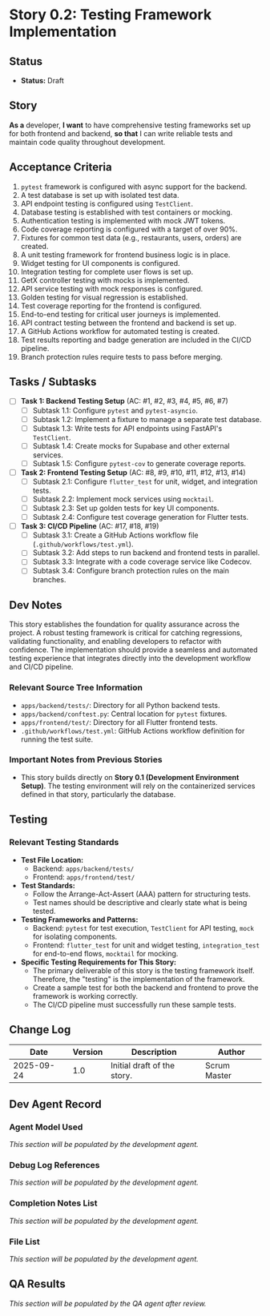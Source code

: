 <!-- Powered by BMAD™ Core -->

# Story 0.2: Testing Framework Implementation

## Status
- **Status:** Draft

## Story
**As a** developer,
**I want** to have comprehensive testing frameworks set up for both frontend and backend,
**so that** I can write reliable tests and maintain code quality throughout development.

## Acceptance Criteria
1. `pytest` framework is configured with async support for the backend.
2. A test database is set up with isolated test data.
3. API endpoint testing is configured using `TestClient`.
4. Database testing is established with test containers or mocking.
5. Authentication testing is implemented with mock JWT tokens.
6. Code coverage reporting is configured with a target of over 90%.
7. Fixtures for common test data (e.g., restaurants, users, orders) are created.
8. A unit testing framework for frontend business logic is in place.
9. Widget testing for UI components is configured.
10. Integration testing for complete user flows is set up.
11. GetX controller testing with mocks is implemented.
12. API service testing with mock responses is configured.
13. Golden testing for visual regression is established.
14. Test coverage reporting for the frontend is configured.
15. End-to-end testing for critical user journeys is implemented.
16. API contract testing between the frontend and backend is set up.
17. A GitHub Actions workflow for automated testing is created.
18. Test results reporting and badge generation are included in the CI/CD pipeline.
19. Branch protection rules require tests to pass before merging.

## Tasks / Subtasks
- [ ] **Task 1: Backend Testing Setup** (AC: #1, #2, #3, #4, #5, #6, #7)
  - [ ] Subtask 1.1: Configure `pytest` and `pytest-asyncio`.
  - [ ] Subtask 1.2: Implement a fixture to manage a separate test database.
  - [ ] Subtask 1.3: Write tests for API endpoints using FastAPI's `TestClient`.
  - [ ] Subtask 1.4: Create mocks for Supabase and other external services.
  - [ ] Subtask 1.5: Configure `pytest-cov` to generate coverage reports.
- [ ] **Task 2: Frontend Testing Setup** (AC: #8, #9, #10, #11, #12, #13, #14)
  - [ ] Subtask 2.1: Configure `flutter_test` for unit, widget, and integration tests.
  - [ ] Subtask 2.2: Implement mock services using `mocktail`.
  - [ ] Subtask 2.3: Set up golden tests for key UI components.
  - [ ] Subtask 2.4: Configure test coverage generation for Flutter tests.
- [ ] **Task 3: CI/CD Pipeline** (AC: #17, #18, #19)
  - [ ] Subtask 3.1: Create a GitHub Actions workflow file (`.github/workflows/test.yml`).
  - [ ] Subtask 3.2: Add steps to run backend and frontend tests in parallel.
  - [ ] Subtask 3.3: Integrate with a code coverage service like Codecov.
  - [ ] Subtask 3.4: Configure branch protection rules on the main branches.

## Dev Notes
This story establishes the foundation for quality assurance across the project. A robust testing framework is critical for catching regressions, validating functionality, and enabling developers to refactor with confidence. The implementation should provide a seamless and automated testing experience that integrates directly into the development workflow and CI/CD pipeline.

### Relevant Source Tree Information
- `apps/backend/tests/`: Directory for all Python backend tests.
- `apps/backend/conftest.py`: Central location for `pytest` fixtures.
- `apps/frontend/test/`: Directory for all Flutter frontend tests.
- `.github/workflows/test.yml`: GitHub Actions workflow definition for running the test suite.

### Important Notes from Previous Stories
- This story builds directly on **Story 0.1 (Development Environment Setup)**. The testing environment will rely on the containerized services defined in that story, particularly the database.

## Testing
### Relevant Testing Standards
- **Test File Location:**
  - Backend: `apps/backend/tests/`
  - Frontend: `apps/frontend/test/`
- **Test Standards:**
  - Follow the Arrange-Act-Assert (AAA) pattern for structuring tests.
  - Test names should be descriptive and clearly state what is being tested.
- **Testing Frameworks and Patterns:**
  - Backend: `pytest` for test execution, `TestClient` for API testing, `mock` for isolating components.
  - Frontend: `flutter_test` for unit and widget testing, `integration_test` for end-to-end flows, `mocktail` for mocking.
- **Specific Testing Requirements for This Story:**
  - The primary deliverable of this story is the testing framework itself. Therefore, the "testing" is the implementation of the framework.
  - Create a sample test for both the backend and frontend to prove the framework is working correctly.
  - The CI/CD pipeline must successfully run these sample tests.

## Change Log
| Date       | Version | Description                 | Author       |
|------------|---------|-----------------------------|--------------|
| 2025-09-24 | 1.0     | Initial draft of the story. | Scrum Master |

## Dev Agent Record
### Agent Model Used
*This section will be populated by the development agent.*

### Debug Log References
*This section will be populated by the development agent.*

### Completion Notes List
*This section will be populated by the development agent.*

### File List
*This section will be populated by the development agent.*

## QA Results
*This section will be populated by the QA agent after review.*
